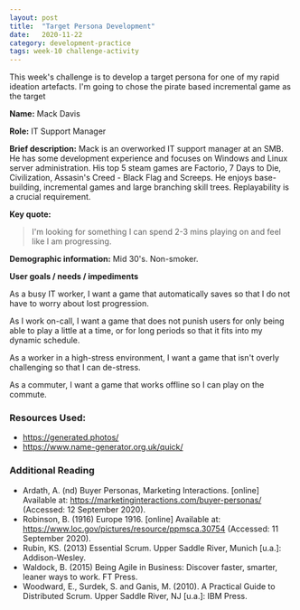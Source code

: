```yaml
---
layout: post
title:  "Target Persona Development"
date:   2020-11-22
category: development-practice
tags: week-10 challenge-activity
---
```

This week's challenge is to develop a target persona for one of my rapid ideation artefacts. I'm going to chose the pirate based incremental game as the target 

**Name:** Mack Davis

**Role:** IT Support Manager

**Brief description:** Mack is an overworked IT support manager at an SMB. He has some development experience and focuses on Windows and Linux server administration. His top 5 steam games are Factorio, 7 Days to Die, Civilization, Assasin's Creed - Black Flag and Screeps. He enjoys base-building, incremental games and large branching skill trees. Replayability is a crucial requirement. 

**Key quote:**
> I'm looking for something I can spend 2-3 mins playing on and feel like I am progressing. 

**Demographic information:** Mid 30's. Non-smoker. 

**User goals / needs / impediments**

As a busy IT worker, I want a game that automatically saves so that I do not have to worry about lost progression. 

As I work on-call, I want a game that does not punish users for only being able to play a little at a time, or for long periods so that it fits into my dynamic schedule. 

As a worker in a high-stress environment, I want a game that isn't overly challenging so that I can de-stress.

As a commuter, I want a game that works offline so I can play on the commute. 

### Resources Used: 

- https://generated.photos/
- https://www.name-generator.org.uk/quick/

### Additional Reading
- Ardath, A. (nd) Buyer Personas, Marketing Interactions. [online] Available at: https://marketinginteractions.com/buyer-personas/  (Accessed: 12 September 2020).
- Robinson, B. (1916) Europe 1916. [online] Available at: https://www.loc.gov/pictures/resource/ppmsca.30754 (Accessed: 11 September 2020).
- Rubin, KS. (2013) Essential Scrum. Upper Saddle River, Munich [u.a.]: Addison-Wesley.
- Waldock, B. (2015) Being Agile in Business: Discover faster, smarter, leaner ways to work. FT Press.
- Woodward, E., Surdek, S. and Ganis, M. (2010). A Practical Guide to Distributed Scrum. Upper Saddle River, NJ [u.a.]: IBM Press.
